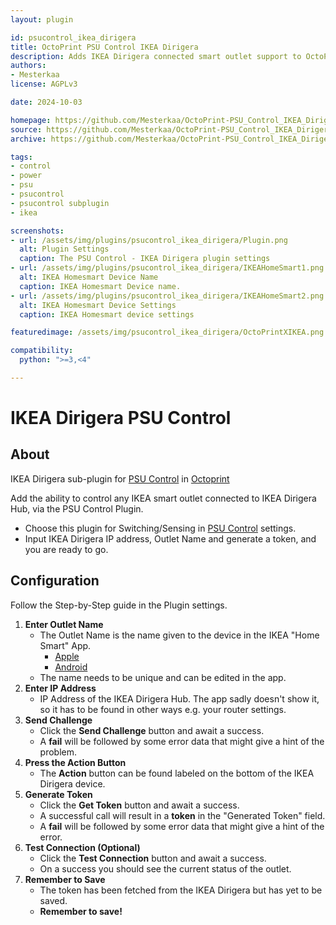 ```yaml
---
layout: plugin

id: psucontrol_ikea_dirigera
title: OctoPrint PSU Control IKEA Dirigera
description: Adds IKEA Dirigera connected smart outlet support to OctoPrint-PSUControl as a sub-plugin
authors:
- Mesterkaa
license: AGPLv3

date: 2024-10-03

homepage: https://github.com/Mesterkaa/OctoPrint-PSU_Control_IKEA_Dirigera
source: https://github.com/Mesterkaa/OctoPrint-PSU_Control_IKEA_Dirigera
archive: https://github.com/Mesterkaa/OctoPrint-PSU_Control_IKEA_Dirigera/archive/main.zip

tags:
- control
- power
- psu
- psucontrol
- psucontrol subplugin
- ikea

screenshots:
- url: /assets/img/plugins/psucontrol_ikea_dirigera/Plugin.png
  alt: Plugin Settings
  caption: The PSU Control - IKEA Dirigera plugin settings
- url: /assets/img/plugins/psucontrol_ikea_dirigera/IKEAHomeSmart1.png
  alt: IKEA Homesmart Device Name
  caption: IKEA Homesmart Device name.
- url: /assets/img/plugins/psucontrol_ikea_dirigera/IKEAHomeSmart2.png
  alt: IKEA Homesmart Device Settings
  caption: IKEA Homesmart device settings

featuredimage: /assets/img/psucontrol_ikea_dirigera/OctoPrintXIKEA.png

compatibility:
  python: ">=3,<4"

---
```

# IKEA Dirigera PSU Control
## About

IKEA Dirigera sub-plugin for [PSU Control](https://github.com/kantlivelong/OctoPrint-PSUControl) in [Octoprint](https://octoprint.org/)

Add the ability to control any IKEA smart outlet connected to IKEA Dirigera Hub, via the PSU Control Plugin.

- Choose this plugin for Switching/Sensing in [PSU Control](https://github.com/kantlivelong/OctoPrint-PSUControl) settings.
- Input IKEA Dirigera IP address, Outlet Name and generate a token, and you are ready to go.

## Configuration

Follow the Step-by-Step guide in the Plugin settings.
1. **Enter Outlet Name**
    - The Outlet Name is the name given to the device in the IKEA "Home Smart" App.
        - [Apple](https://apps.apple.com/us/app/ikea-home-smart/id1633226273)
        - [Android](https://play.google.com/store/apps/details?id=com.ikea.inter.homesmart.system2)
    - The name needs to be unique and can be edited in the app.
2. **Enter IP Address**
    - IP Address of the IKEA Dirigera Hub. The app sadly doesn't show it, so it has to be found in other ways e.g. your router settings.
3. **Send Challenge**
    - Click the **Send Challenge** button and await a success.
    - A **fail** will be followed by some error data that might give a hint of the problem.
4. **Press the Action Button**
    - The **Action** button can be found labeled on the bottom of the IKEA Dirigera device.
5. **Generate Token**
    - Click the **Get Token** button and await a success.
    - A successful call will result in a **token** in the "Generated Token" field.
    - A **fail** will be followed by some error data that might give a hint of the error.
6. **Test Connection (Optional)**
    - Click the **Test Connection** button and await a success.
    - On a success you should see the current status of the outlet.
7. **Remember to Save**
    - The token has been fetched from the IKEA Dirigera but has yet to be saved.
    - **Remember to save!**
